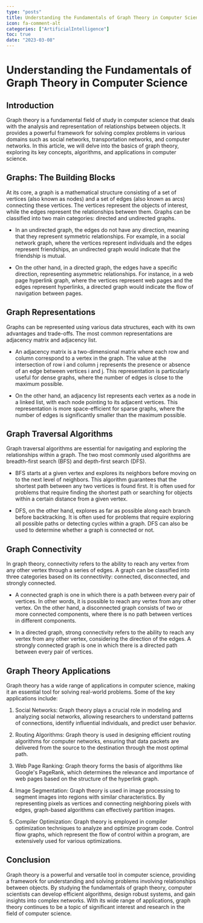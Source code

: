 ```yaml
---
type: "posts"
title: Understanding the Fundamentals of Graph Theory in Computer Science
icon: fa-comment-alt
categories: ["ArtificialIntelligence"]
toc: true
date: "2023-03-08"
---
```




# Understanding the Fundamentals of Graph Theory in Computer Science

## Introduction

Graph theory is a fundamental field of study in computer science that deals with the analysis and representation of relationships between objects. It provides a powerful framework for solving complex problems in various domains such as social networks, transportation networks, and computer networks. In this article, we will delve into the basics of graph theory, exploring its key concepts, algorithms, and applications in computer science.

## Graphs: The Building Blocks

At its core, a graph is a mathematical structure consisting of a set of vertices (also known as nodes) and a set of edges (also known as arcs) connecting these vertices. The vertices represent the objects of interest, while the edges represent the relationships between them. Graphs can be classified into two main categories: directed and undirected graphs.

- In an undirected graph, the edges do not have any direction, meaning that they represent symmetric relationships. For example, in a social network graph, where the vertices represent individuals and the edges represent friendships, an undirected graph would indicate that the friendship is mutual.

- On the other hand, in a directed graph, the edges have a specific direction, representing asymmetric relationships. For instance, in a web page hyperlink graph, where the vertices represent web pages and the edges represent hyperlinks, a directed graph would indicate the flow of navigation between pages.

## Graph Representations

Graphs can be represented using various data structures, each with its own advantages and trade-offs. The most common representations are adjacency matrix and adjacency list.

- An adjacency matrix is a two-dimensional matrix where each row and column correspond to a vertex in the graph. The value at the intersection of row i and column j represents the presence or absence of an edge between vertices i and j. This representation is particularly useful for dense graphs, where the number of edges is close to the maximum possible.

- On the other hand, an adjacency list represents each vertex as a node in a linked list, with each node pointing to its adjacent vertices. This representation is more space-efficient for sparse graphs, where the number of edges is significantly smaller than the maximum possible.

## Graph Traversal Algorithms

Graph traversal algorithms are essential for navigating and exploring the relationships within a graph. The two most commonly used algorithms are breadth-first search (BFS) and depth-first search (DFS).

- BFS starts at a given vertex and explores its neighbors before moving on to the next level of neighbors. This algorithm guarantees that the shortest path between any two vertices is found first. It is often used for problems that require finding the shortest path or searching for objects within a certain distance from a given vertex.

- DFS, on the other hand, explores as far as possible along each branch before backtracking. It is often used for problems that require exploring all possible paths or detecting cycles within a graph. DFS can also be used to determine whether a graph is connected or not.

## Graph Connectivity

In graph theory, connectivity refers to the ability to reach any vertex from any other vertex through a series of edges. A graph can be classified into three categories based on its connectivity: connected, disconnected, and strongly connected.

- A connected graph is one in which there is a path between every pair of vertices. In other words, it is possible to reach any vertex from any other vertex. On the other hand, a disconnected graph consists of two or more connected components, where there is no path between vertices in different components.

- In a directed graph, strong connectivity refers to the ability to reach any vertex from any other vertex, considering the direction of the edges. A strongly connected graph is one in which there is a directed path between every pair of vertices.

## Graph Theory Applications

Graph theory has a wide range of applications in computer science, making it an essential tool for solving real-world problems. Some of the key applications include:

1. Social Networks: Graph theory plays a crucial role in modeling and analyzing social networks, allowing researchers to understand patterns of connections, identify influential individuals, and predict user behavior.

2. Routing Algorithms: Graph theory is used in designing efficient routing algorithms for computer networks, ensuring that data packets are delivered from the source to the destination through the most optimal path.

3. Web Page Ranking: Graph theory forms the basis of algorithms like Google's PageRank, which determines the relevance and importance of web pages based on the structure of the hyperlink graph.

4. Image Segmentation: Graph theory is used in image processing to segment images into regions with similar characteristics. By representing pixels as vertices and connecting neighboring pixels with edges, graph-based algorithms can effectively partition images.

5. Compiler Optimization: Graph theory is employed in compiler optimization techniques to analyze and optimize program code. Control flow graphs, which represent the flow of control within a program, are extensively used for various optimizations.

## Conclusion

Graph theory is a powerful and versatile tool in computer science, providing a framework for understanding and solving problems involving relationships between objects. By studying the fundamentals of graph theory, computer scientists can develop efficient algorithms, design robust systems, and gain insights into complex networks. With its wide range of applications, graph theory continues to be a topic of significant interest and research in the field of computer science.